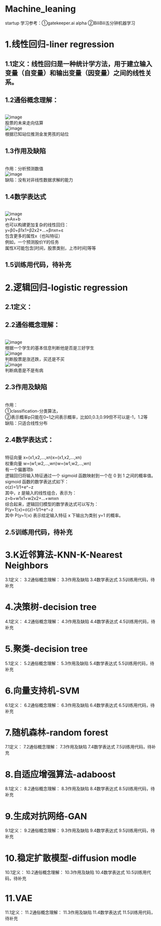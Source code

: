 # Machine_leaning
startup
学习参考：①gatekeeper.ai alpha  ②BiliBili五分钟机器学习

# 1.线性回归-liner regression
## 1.1定义：线性回归是一种统计学方法，用于建立输入变量（自变量）和输出变量（因变量）之间的线性关系。
## 1.2通俗概念理解：
<br> ![image](https://github.com/catto123455/Machine_leaning/assets/140484656/107f3170-98fd-4fb8-b24e-7a1c76643eec)
<br>股票的未来走向估算
<br>![image](https://github.com/catto123455/Machine_leaning/assets/140484656/72088859-1f30-494b-b4a2-74a88582af90)
<br>根据已知站位推测金发男孩的站位
## 1.3作用及缺陷
<br>作用：分析预测数值
<br>![image](https://github.com/catto123455/Machine_leaning/assets/140484656/7623e59e-ef77-430b-a1f2-a2e7822006b6)
<br>缺陷：没有对非线性数据求解的能力
## 1.4数学表达式
<br>![image](https://github.com/catto123455/Machine_leaning/assets/140484656/a6541224-bb93-4494-ba43-2dde4e6390ed)
<br>y=Ax+b
<br>也可以构建更加复杂的线性回归：
<br>y=β0+β1x1+β2x2+...+βnxn+ε
<br>包含更多的属性x（也叫特征）
<br>例如，一个预测股价Y的任务
<br>属性X可能包含[时间，股票类别，上市时间]等等
## 1.5训练用代码，待补充
# 2.逻辑回归-logistic regression
## 2.1定义：
## 2.2通俗概念理解：
<br>![image](https://github.com/catto123455/Machine_leaning/assets/140484656/2cf8a865-3c0c-4ef4-a45e-f60ea15faac5)
<br>根据一个学生的基本信息判断他是否是三好学生
<br>![image](https://github.com/catto123455/Machine_leaning/assets/140484656/6d2c32c4-cd97-41a1-b685-cc2e8d10d1ec)
<br>判断股票是涨还跌，买还是不买
<br>![image](https://github.com/catto123455/Machine_leaning/assets/140484656/336e853e-8631-44b5-9da3-245d84890a5e)
<br>判断病患是不是有病
## 2.3作用及缺陷
<br>作用：
<br>①classification-分类算法，
<br>②表示概率p只能在0~1之间表示概率，比如0,0.3,0.99但不可以是-1，1.2等
<br>缺陷：只适合线性分布
## 2.4数学表达式：
<br>特征向量 x=(x1,x2,...,xn)x=(x1,x2,...,xn)
<br>权重向量 w=(w1,w2,...,wn)w=(w1,w2,...,wn)
<br>有一个偏置项b
<br>逻辑回归将输入特征通过一个 sigmoid 函数映射到一个在 0 到 1 之间的概率值。
<br>sigmoid 函数的数学表达式如下：
<br>σ(z)=1/1+e^−z
<br>其中，z 是输入的线性组合，表示为：
<br>z=b+w1x1+w2x2+...+wnxn
<br>综合起来，逻辑回归模型的数学表达式可以写为：
<br>P(y=1∣x)=σ(z)=1/1+e^−z
<br>其中 P(y=1∣x) 表示给定输入特征 x 下输出为类别 y=1 的概率。
## 2.5训练用代码，待补充
# 3.K近邻算法-KNN-K-Nearest Neighbors
3.1定义：
3.2通俗概念理解：
3.3作用及缺陷
3.4数学表达式
3.5训练用代码，待补充
# 4.决策树-decision tree
4.1定义：
4.2通俗概念理解：
4.3作用及缺陷
4.4数学表达式
4.5训练用代码，待补充
# 5.聚类-decision tree
5.1定义：
5.2通俗概念理解：
5.3作用及缺陷
5.4数学表达式
5.5训练用代码，待补充
# 6.向量支持机-SVM
6.1定义：
6.2通俗概念理解：
6.3作用及缺陷
6.4数学表达式
6.5训练用代码，待补充
# 7.随机森林-random forest
7.1定义：
7.2通俗概念理解：
7.3作用及缺陷
7.4数学表达式
7.5训练用代码，待补充
# 8.自适应增强算法-adaboost
8.1定义：
8.2通俗概念理解：
8.3作用及缺陷
8.4数学表达式
8.5训练用代码，待补充
# 9.生成对抗网络-GAN
9.1定义：
9.2通俗概念理解：
9.3作用及缺陷
9.4数学表达式
9.5训练用代码，待补充
# 10.稳定扩散模型-diffusion modle
10.1定义：
10.2通俗概念理解：
10.3作用及缺陷
10.4数学表达式
10.5训练用代码，待补充
# 11.VAE
11.1定义：
11.2通俗概念理解：
11.3作用及缺陷
11.4数学表达式
11.5训练用代码，待补充
